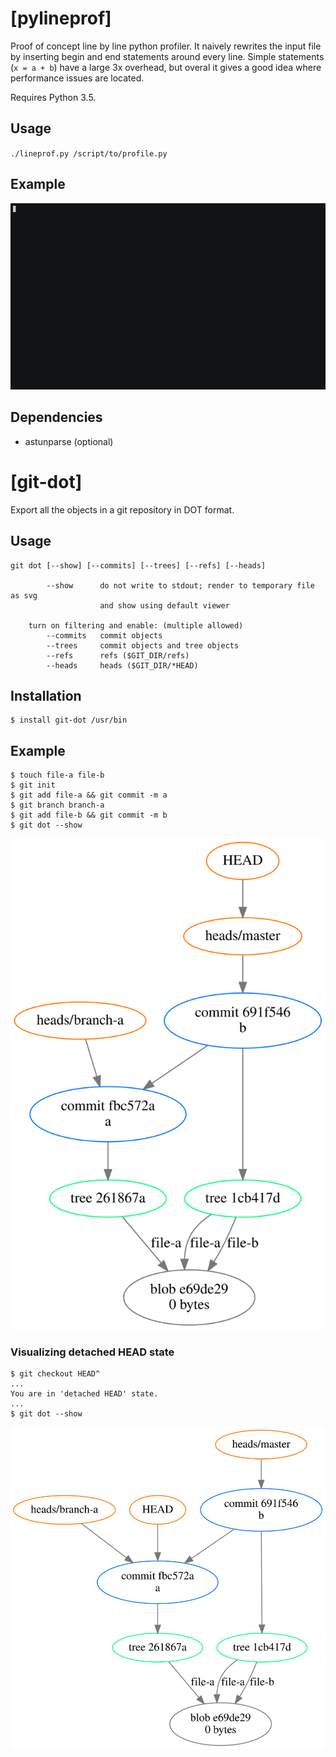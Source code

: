 # [pylineprof]

Proof of concept line by line python profiler.
It naively rewrites the input file by inserting begin and end statements around every line.
Simple statements (`x = a + b`) have a large 3x overhead,
but overal it gives a good idea where performance issues are located.

Requires Python 3.5.

## Usage

`./lineprof.py /script/to/profile.py`

## Example

![Profiling a simple script](img/pylineprof-example.gif)

## Dependencies

* astunparse (optional)

# [git-dot]

Export all the objects in a git repository in DOT format.

## Usage

    git dot [--show] [--commits] [--trees] [--refs] [--heads]

            --show      do not write to stdout; render to temporary file as svg
                        and show using default viewer
    
        turn on filtering and enable: (multiple allowed)
            --commits   commit objects
            --trees     commit objects and tree objects
            --refs      refs ($GIT_DIR/refs)
            --heads     heads ($GIT_DIR/*HEAD)

## Installation

    $ install git-dot /usr/bin

## Example

    $ touch file-a file-b
    $ git init
    $ git add file-a && git commit -m a
    $ git branch branch-a
    $ git add file-b && git commit -m b
    $ git dot --show

![Repository graph](img/git-dot-example.svg)

### Visualizing detached HEAD state

    $ git checkout HEAD^
    ...
    You are in 'detached HEAD' state.
    ...
    $ git dot --show

![Repository graph](img/git-dot-detached.svg)